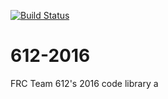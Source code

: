 [![Build Status](https://travis-ci.org/Chantilly612Code/612-2016.svg?branch=master)](https://travis-ci.org/Chantilly612Code/612-2016)
# 612-2016
FRC Team 612's 2016 code library
a
